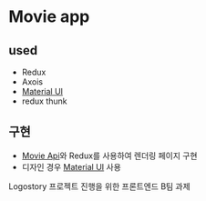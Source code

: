 # Movie app

## used

- Redux
- Axois
- [Material UI](https://material-ui.com/)
- redux thunk

## 구현

- [Movie Api](https://yts.am/api#list_movies)와 Redux를 사용하여 렌더링 페이지 구현
- 디자인 경우 [Material UI](https://material-ui.com/) 사용

Logostory 프로젝트 진행을 위한 프론트엔드 B팀 과제
